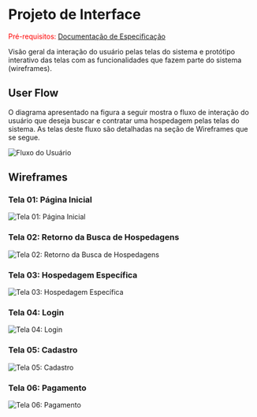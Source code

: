 
# Projeto de Interface

<span style="color:red">Pré-requisitos: <a href="2-Especificação do Projeto.md"> Documentação de Especificação</a></span>

Visão geral da interação do usuário pelas telas do sistema e protótipo interativo das telas com as funcionalidades que fazem parte do sistema (wireframes).

## User Flow

O diagrama apresentado na figura a seguir mostra o fluxo de interação do usuário que deseja buscar e contratar uma hospedagem pelas telas do sistema. As telas deste fluxo são detalhadas na seção de Wireframes que se segue.

![Fluxo do Usuário](https://user-images.githubusercontent.com/103954209/166649289-36663b4a-260c-4354-8360-c3f0e95b172d.png)

## Wireframes

### Tela 01: Página Inicial

![Tela 01: Página Inicial](img/telaPaginaInicial.jpg)

### Tela 02: Retorno da Busca de Hospedagens

![Tela 02: Retorno da Busca de Hospedagens](img/telaBuscaHospedagens.png)

### Tela 03: Hospedagem Específica

![Tela 03: Hospedagem Específica](img/telaHospedagemEspecifica.png)

### Tela 04: Login

![Tela 04: Login](img/telaLogin.png)

### Tela 05: Cadastro

![Tela 05: Cadastro](img/telaCadastro.png)

### Tela 06: Pagamento

![Tela 06: Pagamento](img/telaPagamento.png)
